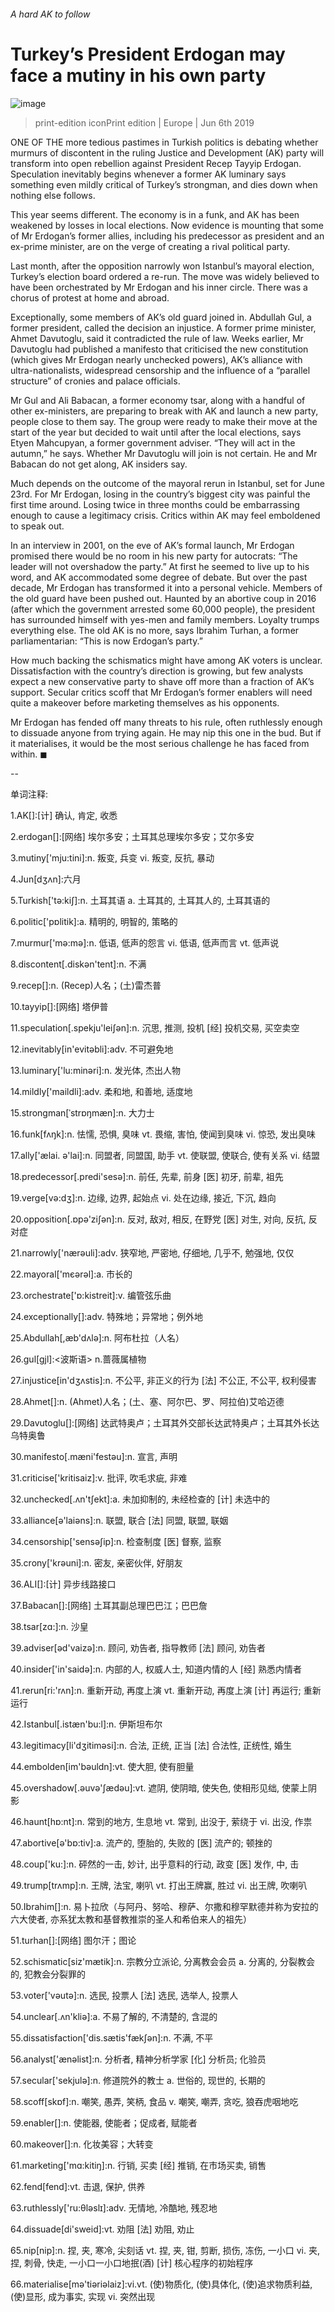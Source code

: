 ###### A hard AK to follow
# Turkey’s President Erdogan may face a mutiny in his own party 
![image](images/20190608_EUP003_0.jpg) 
> print-edition iconPrint edition | Europe | Jun 6th 2019 
ONE OF THE more tedious pastimes in Turkish politics is debating whether murmurs of discontent in the ruling Justice and Development (AK) party will transform into open rebellion against President Recep Tayyip Erdogan. Speculation inevitably begins whenever a former AK luminary says something even mildly critical of Turkey’s strongman, and dies down when nothing else follows. 
This year seems different. The economy is in a funk, and AK has been weakened by losses in local elections. Now evidence is mounting that some of Mr Erdogan’s former allies, including his predecessor as president and an ex-prime minister, are on the verge of creating a rival political party. 
Last month, after the opposition narrowly won Istanbul’s mayoral election, Turkey’s election board ordered a re-run. The move was widely believed to have been orchestrated by Mr Erdogan and his inner circle. There was a chorus of protest at home and abroad. 
Exceptionally, some members of AK’s old guard joined in. Abdullah Gul, a former president, called the decision an injustice. A former prime minister, Ahmet Davutoglu, said it contradicted the rule of law. Weeks earlier, Mr Davutoglu had published a manifesto that criticised the new constitution (which gives Mr Erdogan nearly unchecked powers), AK’s alliance with ultra-nationalists, widespread censorship and the influence of a “parallel structure” of cronies and palace officials. 
Mr Gul and Ali Babacan, a former economy tsar, along with a handful of other ex-ministers, are preparing to break with AK and launch a new party, people close to them say. The group were ready to make their move at the start of the year but decided to wait until after the local elections, says Etyen Mahcupyan, a former government adviser. “They will act in the autumn,” he says. Whether Mr Davutoglu will join is not certain. He and Mr Babacan do not get along, AK insiders say. 
Much depends on the outcome of the mayoral rerun in Istanbul, set for June 23rd. For Mr Erdogan, losing in the country’s biggest city was painful the first time around. Losing twice in three months could be embarrassing enough to cause a legitimacy crisis. Critics within AK may feel emboldened to speak out. 
In an interview in 2001, on the eve of AK’s formal launch, Mr Erdogan promised there would be no room in his new party for autocrats: “The leader will not overshadow the party.” At first he seemed to live up to his word, and AK accommodated some degree of debate. But over the past decade, Mr Erdogan has transformed it into a personal vehicle. Members of the old guard have been pushed out. Haunted by an abortive coup in 2016 (after which the government arrested some 60,000 people), the president has surrounded himself with yes-men and family members. Loyalty trumps everything else. The old AK is no more, says Ibrahim Turhan, a former parliamentarian: “This is now Erdogan’s party.” 
How much backing the schismatics might have among AK voters is unclear. Dissatisfaction with the country’s direction is growing, but few analysts expect a new conservative party to shave off more than a fraction of AK’s support. Secular critics scoff that Mr Erdogan’s former enablers will need quite a makeover before marketing themselves as his opponents. 
Mr Erdogan has fended off many threats to his rule, often ruthlessly enough to dissuade anyone from trying again. He may nip this one in the bud. But if it materialises, it would be the most serious challenge he has faced from within. ◼ 
-- 
 单词注释:
1.AK[]:[计] 确认, 肯定, 收悉 
2.erdogan[]:[网络] 埃尔多安；土耳其总理埃尔多安；艾尔多安 
3.mutiny['mju:tini]:n. 叛变, 兵变 vi. 叛变, 反抗, 暴动 
4.Jun[dʒʌn]:六月 
5.Turkish['tә:kiʃ]:n. 土耳其语 a. 土耳其的, 土耳其人的, 土耳其语的 
6.politic['pɒlitik]:a. 精明的, 明智的, 策略的 
7.murmur['mә:mә]:n. 低语, 低声的怨言 vi. 低语, 低声而言 vt. 低声说 
8.discontent[.diskәn'tent]:n. 不满 
9.recep[]:n. (Recep)人名；(土)雷杰普 
10.tayyip[]:[网络] 塔伊普 
11.speculation[.spekju'leiʃәn]:n. 沉思, 推测, 投机 [经] 投机交易, 买空卖空 
12.inevitably[in'evitәbli]:adv. 不可避免地 
13.luminary['lu:minәri]:n. 发光体, 杰出人物 
14.mildly['maildli]:adv. 柔和地, 和善地, 适度地 
15.strongman[ˈstrɒŋmæn]:n. 大力士 
16.funk[fʌŋk]:n. 怯懦, 恐惧, 臭味 vt. 畏缩, 害怕, 使闻到臭味 vi. 惊恐, 发出臭味 
17.ally['ælai. ә'lai]:n. 同盟者, 同盟国, 助手 vt. 使联盟, 使联合, 使有关系 vi. 结盟 
18.predecessor[.predi'sesә]:n. 前任, 先辈, 前身 [医] 初牙, 前辈, 祖先 
19.verge[vә:dʒ]:n. 边缘, 边界, 起始点 vi. 处在边缘, 接近, 下沉, 趋向 
20.opposition[.ɒpә'ziʃәn]:n. 反对, 敌对, 相反, 在野党 [医] 对生, 对向, 反抗, 反对症 
21.narrowly['nærәuli]:adv. 狭窄地, 严密地, 仔细地, 几乎不, 勉强地, 仅仅 
22.mayoral['mєәrәl]:a. 市长的 
23.orchestrate['ɒ:kistreit]:v. 编管弦乐曲 
24.exceptionally[]:adv. 特殊地；异常地；例外地 
25.Abdullah[,æb'dʌlə]:n. 阿布杜拉（人名） 
26.gul[gjl]:<波斯语> n.蔷薇属植物 
27.injustice[in'dʒʌstis]:n. 不公平, 非正义的行为 [法] 不公正, 不公平, 权利侵害 
28.Ahmet[]:n. (Ahmet)人名；(土、塞、阿尔巴、罗、阿拉伯)艾哈迈德 
29.Davutoglu[]:[网络] 达武特奥卢；土耳其外交部长达武特奥卢；土耳其外长达乌特奥鲁 
30.manifesto[.mæni'festәu]:n. 宣言, 声明 
31.criticise['kritisaiz]:v. 批评, 吹毛求疵, 非难 
32.unchecked[.ʌn'tʃekt]:a. 未加抑制的, 未经检查的 [计] 未选中的 
33.alliance[ә'laiәns]:n. 联盟, 联合 [法] 同盟, 联盟, 联姻 
34.censorship['sensәʃip]:n. 检查制度 [医] 督察, 监察 
35.crony['krәuni]:n. 密友, 亲密伙伴, 好朋友 
36.ALI[]:[计] 异步线路接口 
37.Babacan[]:[网络] 土耳其副总理巴巴江；巴巴詹 
38.tsar[zɑ:]:n. 沙皇 
39.adviser[әd'vaizә]:n. 顾问, 劝告者, 指导教师 [法] 顾问, 劝告者 
40.insider['in'saidә]:n. 内部的人, 权威人士, 知道内情的人 [经] 熟悉内情者 
41.rerun[ri:'rʌn]:n. 重新开动, 再度上演 vt. 重新开动, 再度上演 [计] 再运行; 重新运行 
42.Istanbul[.istæn'bu:l]:n. 伊斯坦布尔 
43.legitimacy[li'dʒitimәsi]:n. 合法, 正统, 正当 [法] 合法性, 正统性, 婚生 
44.embolden[im'bәuldn]:vt. 使大胆, 使有胆量 
45.overshadow[.әuvә'ʃædәu]:vt. 遮阴, 使阴暗, 使失色, 使相形见绌, 使蒙上阴影 
46.haunt[hɒ:nt]:n. 常到的地方, 生息地 vt. 常到, 出没于, 萦绕于 vi. 出没, 作祟 
47.abortive[ә'bɒ:tiv]:a. 流产的, 堕胎的, 失败的 [医] 流产的; 顿挫的 
48.coup['ku:]:n. 砰然的一击, 妙计, 出乎意料的行动, 政变 [医] 发作, 中, 击 
49.trump[trʌmp]:n. 王牌, 法宝, 喇叭 vt. 打出王牌赢, 胜过 vi. 出王牌, 吹喇叭 
50.Ibrahim[]:n. 易卜拉欣（与阿丹、努哈、穆萨、尔撒和穆罕默德并称为安拉的六大使者, 亦系犹太教和基督教推崇的圣人和希伯来人的祖先） 
51.turhan[]:[网络] 图尔汗；图论 
52.schismatic[siz'mætik]:n. 宗教分立派论, 分离教会会员 a. 分离的, 分裂教会的, 犯教会分裂罪的 
53.voter['vәutә]:n. 选民, 投票人 [法] 选民, 选举人, 投票人 
54.unclear[.ʌn'kliә]:a. 不易了解的, 不清楚的, 含混的 
55.dissatisfaction['dis.sætis'fækʃәn]:n. 不满, 不平 
56.analyst['ænәlist]:n. 分析者, 精神分析学家 [化] 分析员; 化验员 
57.secular['sekjulә]:n. 修道院外的教士 a. 世俗的, 现世的, 长期的 
58.scoff[skɒf]:n. 嘲笑, 愚弄, 笑柄, 食品 v. 嘲笑, 嘲弄, 贪吃, 狼吞虎咽地吃 
59.enabler[]:n. 使能器, 使能者；促成者, 赋能者 
60.makeover[]:n. 化妆美容；大转变 
61.marketing['mɑ:kitiŋ]:n. 行销, 买卖 [经] 推销, 在市场买卖, 销售 
62.fend[fend]:vt. 击退, 保护, 供养 
63.ruthlessly['ru:θləslɪ]:adv. 无情地, 冷酷地, 残忍地 
64.dissuade[di'sweid]:vt. 劝阻 [法] 劝阻, 劝止 
65.nip[nip]:n. 捏, 夹, 寒冷, 尖刻话 vt. 捏, 夹, 钳, 剪断, 损伤, 冻伤, 一小口 vi. 夹, 捏, 刺骨, 快走, 一小口一小口地抿(酒) [计] 核心程序的初始程序 
66.materialise[mә'tiәriәlaiz]:vi.vt. (使)物质化, (使)具体化, (使)追求物质利益, (使)显形, 成为事实, 实现 vi. 突然出现 
